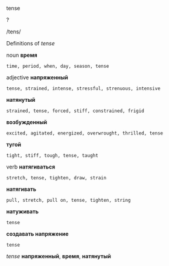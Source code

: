 tense

?

/tens/

Definitions of _tense_

noun
**время**

    time, period, when, day, season, tense

adjective
**напряженный**

    tense, strained, intense, stressful, strenuous, intensive
**натянутый**

    strained, tense, forced, stiff, constrained, frigid
**возбужденный**

    excited, agitated, energized, overwrought, thrilled, tense
**тугой**

    tight, stiff, tough, tense, taught

verb
**натягиваться**

    stretch, tense, tighten, draw, strain
**натягивать**

    pull, stretch, pull on, tense, tighten, string
**натуживать**

    tense
**создавать напряжение**

    tense

_tense_
**напряженный**, **время**, **натянутый**